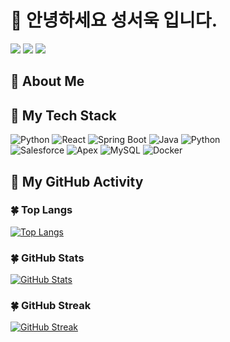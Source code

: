 # 🙂 안녕하세요 성서욱 입니다.
<a href="https://fdww.tistory.com" target="_blank"><img src="https://img.shields.io/badge/Tistory-F57C00?style=flat-square&logo=Tistory&logoColor=white"/></a>
<a href="https://www.linkedin.com/in/seouk-sung-535645341" target="_blank"><img src="https://img.shields.io/badge/LinkedIn-0A66C2?style=flat-square&logo=LinkedIn&logoColor=white"/></a>
<a href="mailto:sibuk9315@gmail.com" target="_blank"><img src="https://img.shields.io/badge/Gmail-EA4335?style=flat-square&logo=Gmail&logoColor=white"/></a> 

## 👋 About Me


## 🌱 My Tech Stack
![Python](https://img.shields.io/badge/Python-3776AB?style=for-the-badge&logo=python&logoColor=white)
![React](https://img.shields.io/badge/React-61DAFB?style=for-the-badge&logo=react&logoColor=black)
![Spring Boot](https://img.shields.io/badge/SpringBoot-6DB33F?style=for-the-badge&logo=springboot&logoColor=white)
![Java](https://img.shields.io/badge/Java-007396?style=for-the-badge&logo=java&logoColor=white) 
![Python](https://img.shields.io/badge/Python-3776AB?style=for-the-badge&logo=python&logoColor=white)  
![Salesforce](https://img.shields.io/badge/Salesforce-00A1E0?style=for-the-badge&logo=salesforce&logoColor=white) 
![Apex](https://img.shields.io/badge/Apex-1B9036?style=for-the-badge&logo=apex-legends&logoColor=white) 
![MySQL](https://img.shields.io/badge/MySQL-4479A1?style=for-the-badge&logo=mysql&logoColor=white)
![Docker](https://img.shields.io/badge/Docker-2496ED?style=for-the-badge&logo=docker&logoColor=white)


## 🌱 My GitHub Activity
### 🍀 Top Langs
[![Top Langs](https://github-readme-stats.vercel.app/api/top-langs/?username=GustavEiffels&layout=compact&theme=nord)](https://github.com/anuraghazra/github-readme-stats)

### 🍀 GitHub Stats
[![GitHub Stats](https://github-readme-stats.vercel.app/api?username=GustavEiffels&show_icons=true&theme=radical)](https://github.com/anuraghazra/github-readme-stats)

### 🍀 GitHub Streak
[![GitHub Streak](https://streak-stats.demolab.com?user=GustavEiffels&theme=dark&date_format=M%20j%5B%2C%20Y%5D)](https://git.io/streak-stats)
